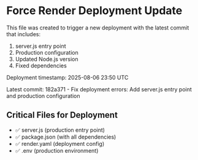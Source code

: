 # Force Render Deployment Update

This file was created to trigger a new deployment with the latest commit that includes:

1. server.js entry point
2. Production configuration
3. Updated Node.js version
4. Fixed dependencies

Deployment timestamp: 2025-08-06 23:50 UTC

Latest commit: 182a371 - Fix deployment errors: Add server.js entry point and production configuration

## Critical Files for Deployment
- ✅ server.js (production entry point)
- ✅ package.json (with all dependencies)
- ✅ render.yaml (deployment config)
- ✅ .env (production environment)
